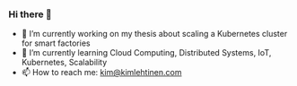 ### Hi there 👋

- 🔭 I’m currently working on my thesis about scaling a Kubernetes cluster for smart factories
- 🌱 I’m currently learning Cloud Computing, Distributed Systems, IoT, Kubernetes, Scalability
- 📫 How to reach me: kim@kimlehtinen.com
